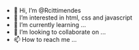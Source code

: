 - 👋 Hi, I’m @Rcittimendes
- 👀 I’m interested in html, css and javascript
- 🌱 I’m currently learning ...
- 💞️ I’m looking to collaborate on ...
- 📫 How to reach me ...

<!---
Rcittimendes/Rcittimendes is a ✨ special ✨ repository because its `README.md` (this file) appears on your GitHub profile.
You can click the Preview link to take a look at your changes.
--->
